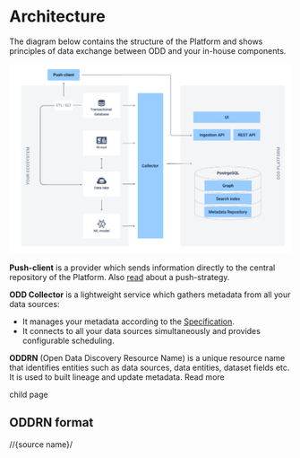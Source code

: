 # Architecture

The diagram below contains the structure of the Platform and shows principles of data exchange between ODD and your in-house components.

![](.gitbook/img/architecture_collector.png)

**Push-client** is a provider which sends information directly to the central repository of the Platform. Also [read](https://github.com/opendatadiscovery/opendatadiscovery-specification/blob/main/specification/specification.md#push-model) about a push-strategy.

**ODD Collector** is a lightweight service which gathers metadata from all your data sources: 
* It manages your metadata according to the [Specification](https://github.com/opendatadiscovery/opendatadiscovery-specification/blob/main/specification/specification.md).
* It connects to all your data sources simultaneously and provides configurable scheduling.

**ODDRN** (Open Data Discovery Resource Name) is a unique resource name that identifies entities such as data sources, data entities, dataset fields etc. It is used to built lineage and update metadata. Read more

child page
## ODDRN format
//{source name}/



<!---
### Collector types 
#### [Collector](https://github.com/opendatadiscovery/odd-collector)
* Cassandra
* ClickHouse
* Dbt
* Elasticsearch
* Feast
* Hive
* Kubeflow
* MongoDB
* MySQL
* Neo4j
* PostgreSQL
* Redshift
* Snowflake
* Tableau
* Tarantool

[Config examples →](https://github.com/opendatadiscovery/odd-collector/tree/main/config_examples)

#### [AWS Collector](https://github.com/opendatadiscovery/odd-collector-aws)
* Athena
* DynamoDB
* Glue
* Kinesis
* Quicksight
* S3
* Sagemaker
* Sagemaker Featurestore
* SQS

[Config examples →](https://github.com/opendatadiscovery/odd-collector-aws/tree/main/config_examples)

#### [GCP Collector](https://github.com/opendatadiscovery/odd-collector-gcp)
* BigQuery

[Config examples →](https://github.com/opendatadiscovery/odd-collector-gcp#config-example)
<!---
## Collector vs Adapters
A previous version of Platform architecture was based on adapters. This approach required to connect new adapter to each data source. Now you can install one Collector and ingest data from all your sources.
### Deprecated Adapters
> :exclamation: To use all features and recent updates of the Platform, we recommend you to install the Collector.

Here is a list of deprecated adapters:
* Glue
* DynamoDB
* S3
* PostgreSQL
* MySQL
* Redshift
* ClickHouse
* Quicksight
